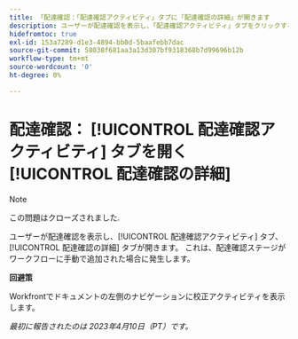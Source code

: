 ```yaml
---
title: 「配達確認：「配達確認アクティビティ」タブに「配達確認の詳細」が開きます
description: ユーザーが配達確認を表示し、「配達確認アクティビティ」タブをクリックすると、代わりに「配達確認の詳細」タブが開きます。 これは、配達確認ステージがワークフローに手動で追加された場合に発生します。
hidefromtoc: true
exl-id: 153a7289-d1e3-4894-bb0d-5baafebb7dac
source-git-commit: 58038f681aa3a13d307bf9318368b7d99696b12b
workflow-type: tm+mt
source-wordcount: '0'
ht-degree: 0%

---
```


# 配達確認： [!UICONTROL 配達確認アクティビティ] タブを開く [!UICONTROL 配達確認の詳細]

<!--This article is on WF and WFP TOCs-->

<!--Valid issue, live for workaround-->

>[!NOTE]
>
>この問題はクローズされました.

ユーザーが配達確認を表示し、[!UICONTROL 配達確認アクティビティ] タブ、 [!UICONTROL 配達確認の詳細] タブが開きます。 これは、配達確認ステージがワークフローに手動で追加された場合に発生します。

**回避策**

Workfrontでドキュメントの左側のナビゲーションに校正アクティビティを表示します。

_最初に報告されたのは 2023年4月10日（PT）です。_
